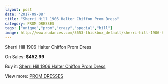 ```yaml
---
layout: post
date: '2017-09-08'
title: "Sherri Hill 1906 Halter Chiffon Prom Dress"
category: PROM DRESSES
tags: ["unique","prom","crazy","special","hill"]
image: http://www.eudances.com/3653-thickbox_default/sherri-hill-1906-halter-chiffon-prom-dress.jpg
---
```

Sherri Hill 1906 Halter Chiffon Prom Dress

On Sales: **$452.99**
<a href="https://www.eudances.com/en/prom-dresses/1223-sherri-hill-1906-halter-chiffon-prom-dress.html"><amp-img layout="responsive" width="600" height="600" src="//www.eudances.com/3653-thickbox_default/sherri-hill-1906-halter-chiffon-prom-dress.jpg" alt="Sherri Hill 1906 Halter Chiffon Prom Dress 0" /></a>
<a href="https://www.eudances.com/en/prom-dresses/1223-sherri-hill-1906-halter-chiffon-prom-dress.html"><amp-img layout="responsive" width="600" height="600" src="//www.eudances.com/3654-thickbox_default/sherri-hill-1906-halter-chiffon-prom-dress.jpg" alt="Sherri Hill 1906 Halter Chiffon Prom Dress 1" /></a>

Buy it: [Sherri Hill 1906 Halter Chiffon Prom Dress](https://www.eudances.com/en/prom-dresses/1223-sherri-hill-1906-halter-chiffon-prom-dress.html "Sherri Hill 1906 Halter Chiffon Prom Dress")

View more: [PROM DRESSES](https://www.eudances.com/en/13-prom-dresses "PROM DRESSES")
